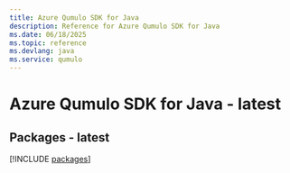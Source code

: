 ```yaml
---
title: Azure Qumulo SDK for Java
description: Reference for Azure Qumulo SDK for Java
ms.date: 06/18/2025
ms.topic: reference
ms.devlang: java
ms.service: qumulo
---
```

# Azure Qumulo SDK for Java - latest
## Packages - latest
[!INCLUDE [packages](qumulo-index.md)]